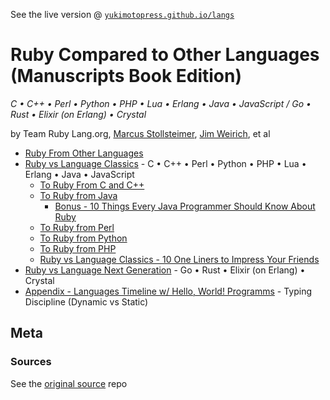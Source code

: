 See the live version @ [`yukimotopress.github.io/langs`](http://yukimotopress.github.io/langs)


# Ruby Compared to Other Languages (Manuscripts Book Edition)

_C • C++ • Perl • Python • PHP • Lua • Erlang • Java • JavaScript /
Go • Rust • Elixir (on Erlang) • Crystal_


by Team Ruby Lang.org, [Marcus Stollsteimer](https://github.com/stomar),
[Jim Weirich](https://github.com/jimweirich), et al


- [Ruby From Other Languages](index.md)
- [Ruby vs Language Classics](classics.md) - C • C++ • Perl • Python • PHP • Lua • Erlang • Java • JavaScript
  - [To Ruby From C and C++](to-ruby-from-c-and-cpp.md)
  - [To Ruby from Java](to-ruby-from-java.md)
    - [Bonus - 10 Things Every Java Programmer Should Know About Ruby](to-ruby-from-java-10-things.md)
  - [To Ruby from Perl](to-ruby-from-perl.md)
  - [To Ruby from Python](to-ruby-from-python.md)
  - [To Ruby from PHP](to-ruby-from-php.md)
  - [Ruby vs Language Classics - 10 One Liners to Impress Your Friends](classics-10-one-liners.md)
- [Ruby vs Language Next Generation](nextgen.md) - Go • Rust • Elixir (on Erlang) • Crystal
- [Appendix - Languages Timeline w/ Hello, World! Programms](timeline.md) - Typing Discipline (Dynamic vs Static)






## Meta

### Sources

See the [original source](https://github.com/ruby/www.ruby-lang.org/tree/master/en/documentation/ruby-from-other-languages) repo
